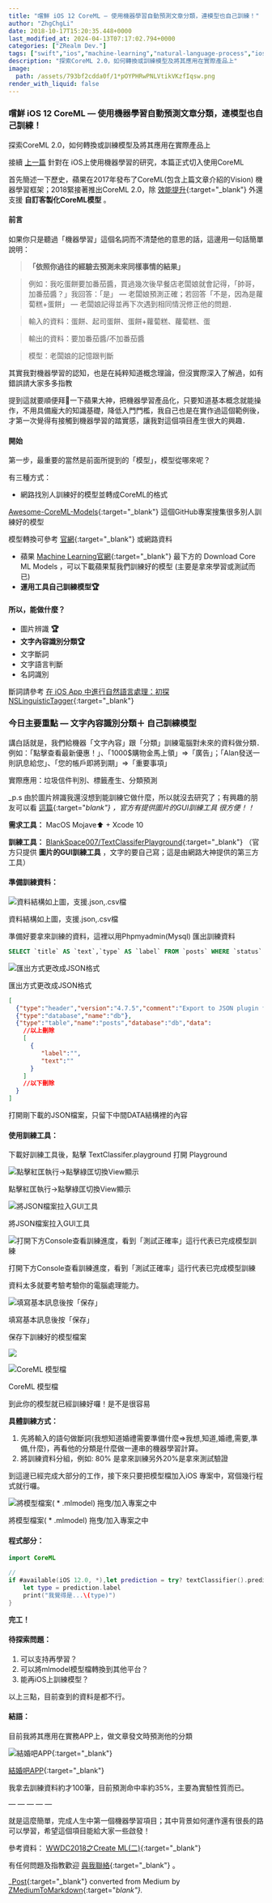 ```yaml
---
title: "嚐鮮 iOS 12 CoreML — 使用機器學習自動預測文章分類，連模型也自己訓練！"
author: "ZhgChgLi"
date: 2018-10-17T15:20:35.448+0000
last_modified_at: 2024-04-13T07:17:02.794+0000
categories: ["ZRealm Dev."]
tags: ["swift","ios","machine-learning","natural-language-process","ios-app-development"]
description: "探索CoreML 2.0，如何轉換或訓練模型及將其應用在實際產品上"
image:
  path: /assets/793bf2cdda0f/1*pOYPHRwPNLVtikVKzfIqsw.png
render_with_liquid: false
---
```


### 嚐鮮 iOS 12 CoreML — 使用機器學習自動預測文章分類，連模型也自己訓練！

探索CoreML 2\.0，如何轉換或訓練模型及將其應用在實際產品上


接續 [上一篇](../9a9aa892f9a9/) 針對在 iOS上使用機器學習的研究，本篇正式切入使用CoreML

首先簡述一下歷史，蘋果在2017年發布了CoreML\(包含上篇文章介紹的Vision\) 機器學習框架；2018緊接著推出CoreML 2\.0，除 [效能提升](https://www.appcoda.com.tw/core-ml-2/){:target="_blank"} 外還支援 **自訂客製化CoreML模型** 。
#### 前言

如果你只是聽過「機器學習」這個名詞而不清楚他的意思的話，這邊用一句話簡單說明：


> **「依照你過往的經驗去預測未來同樣事情的結果」** 





> 例如：我吃蛋餅要加番茄醬，買過幾次後早餐店老闆娘就會記得，「帥哥，加番茄醬？」我回答：「是」 — 老闆娘預測正確；若回答「不是，因為是蘿蔔糕\+蛋餅」 — 老闆娘記得並再下次遇到相同情況修正他的問題． 





> 輸入的資料：蛋餅、起司蛋餅、蛋餅\+蘿蔔糕、蘿蔔糕、蛋 





> 輸出的資料：要加番茄醬/不加番茄醬 





> 模型：老闆娘的記憶跟判斷 





其實我對機器學習的認知，也是在純粹知道概念理論，但沒實際深入了解過，如有錯誤請大家多多指教

提到這就要順便拜🛐一下蘋果大神，把機器學習產品化，只要知道基本概念就能操作，不用具備龐大的知識基礎，降低入門門檻，我自己也是在實作過這個範例後，才第一次覺得有接觸到機器學習的踏實感，讓我對這個項目產生很大的興趣．
#### 開始

第一步，最重要的當然是前面所提到的「模型」，模型從哪來呢？

有三種方式：
- 網路找別人訓練好的模型並轉成CoreML的格式


[Awesome\-CoreML\-Models](https://github.com/likedan/Awesome-CoreML-Models){:target="_blank"} 這個GitHub專案搜集很多別人訓練好的模型

模型轉換可參考 [官網](https://developer.apple.com/machine-learning/build-run-models/){:target="_blank"} 或網路資料
- 蘋果 [Machine Learning官網](https://developer.apple.com/machine-learning/build-run-models/){:target="_blank"} 最下方的 Download Core ML Models ，可以下載蘋果幫我們訓練好的模型 \(主要是拿來學習或測試而已\)
- **運用工具自己訓練模型🏆**

#### 所以，能做什麼？
- 圖片辨識 **🏆**
- **文字內容識別分類🏆**
- 文字斷詞
- 文字語言判斷
- 名詞識別


斷詞請參考 [在 iOS App 中進行自然語言處理：初探 NSLinguisticTagger](https://www.appcoda.com.tw/nslinguistictagger/){:target="_blank"}
### 今日主要重點 — 文字內容識別分類＋ **自己訓練模型**

講白話就是，我們給機器「文字內容」跟「分類」訓練電腦對未來的資料做分類．例如：「點擊查看最新優惠！」、「1000$購物金馬上領」=>「廣告」；「Alan發送一則訊息給您」、「您的帳戶即將到期」=>「重要事項」

實際應用：垃圾信件判別、標籤產生、分類預測

_p\.s 由於圖片辨識我還沒想到能訓練它做什麼，所以就沒去研究了；有興趣的朋友可以看 [這篇](https://www.jianshu.com/p/28ed4eff68d1){:target="_blank"} ，官方有提供圖片的GUI訓練工具 很方便！！_

**需求工具：** MacOS Mojave⬆ \+ Xcode 10

**訓練工具：** [BlankSpace007/TextClassiferPlayground](https://github.com/BlankSpace007/TextClassiferPlayground){:target="_blank"} （官方只提供 **圖片的GUI訓練工具** ，文字的要自己寫；這是由網路大神提供的第三方工具）
#### 準備訓練資料：


![資料結構如上圖，支援\.json,\.csv檔](/assets/793bf2cdda0f/1*bqKGHErvqhd6gIKCnvve4Q.png)

資料結構如上圖，支援\.json,\.csv檔

準備好要拿來訓練的資料，這裡以用Phpmyadmin\(Mysql\) 匯出訓練資料
```sql
SELECT `title` AS `text`,`type` AS `label` FROM `posts` WHERE `status` = '1'
```


![匯出方式更改成JSON格式](/assets/793bf2cdda0f/1*fc10j10OzmI2TGemaqlDmw.png)

匯出方式更改成JSON格式
```json
[
  {"type":"header","version":"4.7.5","comment":"Export to JSON plugin for PHPMyAdmin"},
  {"type":"database","name":"db"},
  {"type":"table","name":"posts","database":"db","data":
    //以上刪除
    [
      {
         "label":"",
         "text":""
      }
    ]
    //以下刪除
  }
]
```

打開剛下載的JSON檔案，只留下中間DATA結構裡的內容
#### 使用訓練工具：

下載好訓練工具後，點擊 TextClassifer\.playground 打開 Playground


![點擊紅匡執行\-&gt;點擊綠匡切換View顯示](/assets/793bf2cdda0f/1*ct9AHpetBuEKHDGfRwvMlg.png)

點擊紅匡執行\-&gt;點擊綠匡切換View顯示


![將JSON檔案拉入GUI工具](/assets/793bf2cdda0f/1*kV_Dh2pP94gUakcmYcI6bQ.png)

將JSON檔案拉入GUI工具


![打開下方Console查看訓練進度，看到「測試正確率」這行代表已完成模型訓練](/assets/793bf2cdda0f/1*NIyGqbNaArovIDEPK6Ynhg.png)

打開下方Console查看訓練進度，看到「測試正確率」這行代表已完成模型訓練

資料太多就要考驗考驗你的電腦處理能力。


![填寫基本訊息後按「保存」](/assets/793bf2cdda0f/1*-jN91i4v0ijo6_qkCH1qwg.png)

填寫基本訊息後按「保存」

保存下訓練好的模型檔案


![](/assets/793bf2cdda0f/1*ML0yNr3NzRwGfBjIBzCfpg.png)



![CoreML 模型檔](/assets/793bf2cdda0f/1*WWg3yfrgNastu0U20iiCUQ.png)

CoreML 模型檔

到此你的模型就已經訓練好囉！是不是很容易

**具體訓練方式：**
1. 先將輸入的語句做斷詞\(我想知道婚禮需要準備什麼=&gt;我想,知道,婚禮,需要,準備,什麼\)，再看他的分類是什麼做一連串的機器學習計算。
2. 將訓練資料分組，例如: 80% 是拿來訓練另外20%是拿來測試驗證


到這邊已經完成大部分的工作，接下來只要把模型檔加入iOS 專案中，寫個幾行程式就行囉。


![將模型檔案\( \* \.mlmodel\) 拖曳/加入專案之中](/assets/793bf2cdda0f/1*4Uc1elBmhEnQ-J8z_RIQHQ.png)

將模型檔案\( \* \.mlmodel\) 拖曳/加入專案之中
#### 程式部分：
```swift
import CoreML

//
if #available(iOS 12.0, *),let prediction = try? textClassifier().prediction(text: "要預測的文字內容") {
    let type = prediction.label
    print("我覺得是...\(type)")
}
```

**完工！**
#### 待探索問題：
1. 可以支持再學習？
2. 可以將mlmodel模型檔轉換到其他平台？
3. 能再iOS上訓練模型？


以上三點，目前查到的資料是都不行。
#### 結語：

目前我將其應用在實務APP上，做文章發文時預測他的分類


![[結婚吧APP](https://itunes.apple.com/tw/app/%E7%B5%90%E5%A9%9A%E5%90%A7-%E4%B8%8D%E6%89%BE%E6%9C%80%E8%B2%B4-%E5%8F%AA%E6%89%BE%E6%9C%80%E5%B0%8D/id1356057329?ls=1&mt=8){:target="_blank"}](/assets/793bf2cdda0f/1*pOYPHRwPNLVtikVKzfIqsw.png)

[結婚吧APP](https://itunes.apple.com/tw/app/%E7%B5%90%E5%A9%9A%E5%90%A7-%E4%B8%8D%E6%89%BE%E6%9C%80%E8%B2%B4-%E5%8F%AA%E6%89%BE%E6%9C%80%E5%B0%8D/id1356057329?ls=1&mt=8){:target="_blank"}

我拿去訓練資料約才100筆，目前預測命中率約35%，主要為實驗性質而已。

— — — — —

就是這麼簡單，完成人生中第一個機器學習項目；其中背景如何運作還有很長的路可以學習，希望這個項目能給大家一些啟發！

參考資料： [WWDC2018之Create ML\(二\)](https://www.jianshu.com/p/205ee896663f){:target="_blank"}


有任何問題及指教歡迎 [與我聯絡](https://www.zhgchg.li/contact){:target="_blank"} 。



_[Post](https://medium.com/zrealm-ios-dev/%E5%9A%90%E9%AE%AE-ios-12-coreml-%E4%BD%BF%E7%94%A8%E6%A9%9F%E5%99%A8%E5%AD%B8%E7%BF%92%E8%87%AA%E5%8B%95%E9%A0%90%E6%B8%AC%E6%96%87%E7%AB%A0%E5%88%86%E9%A1%9E-%E9%80%A3%E6%A8%A1%E5%9E%8B%E4%B9%9F%E8%87%AA%E5%B7%B1%E8%A8%93%E7%B7%B4-793bf2cdda0f){:target="_blank"} converted from Medium by [ZMediumToMarkdown](https://github.com/ZhgChgLi/ZMediumToMarkdown){:target="_blank"}._
